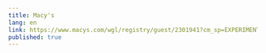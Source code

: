 ```yaml
---
title: Macy's
lang: en
link: https://www.macys.com/wgl/registry/guest/2301941?cm_sp=EXPERIMENT-_-Registry_16B_GVR1-_-Test
published: true
---
```

